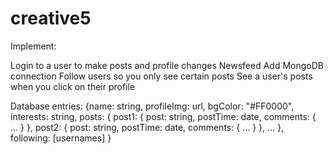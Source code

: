 # creative5
Implement:

Login to a user to make posts and profile changes
Newsfeed
Add MongoDB connection
Follow users so you only see certain posts
See a user's posts when you click on their profile

Database entries:
{name: string, 
	profileImg: url, 
	bgColor: "#FF0000", 
	interests: string,
  posts: {
    post1: {
      post: string,
      postTime: date,
      comments: { ... }
    },
    post2: {
      post: string,
      postTime: date,
      comments: { ... }
    },
    ...
  },
  following: [usernames]
}
